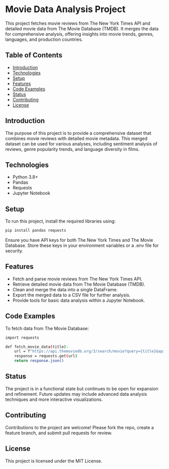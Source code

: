 # Movie Data Analysis Project

This project fetches movie reviews from The New York Times API and detailed movie data from The Movie Database (TMDB). It merges the data for comprehensive analysis, offering insights into movie trends, genres, languages, and production countries.

## Table of Contents

- [Introduction](#introduction)
- [Technologies](#technologies)
- [Setup](#setup)
- [Features](#features)
- [Code Examples](#code-examples)
- [Status](#status)
- [Contributing](#contributing)
- [License](#license)

## Introduction

The purpose of this project is to provide a comprehensive dataset that combines movie reviews with detailed movie metadata. This merged dataset can be used for various analyses, including sentiment analysis of reviews, genre popularity trends, and language diversity in films.

## Technologies

- Python 3.8+
- Pandas
- Requests
- Jupyter Notebook

## Setup

To run this project, install the required libraries using:

```bash
pip install pandas requests
```

Ensure you have API keys for both The New York Times and The Movie Database. Store these keys in your environment variables or a .env file for security.

## Features

- Fetch and parse movie reviews from The New York Times API.
- Retrieve detailed movie data from The Movie Database (TMDB).
- Clean and merge the data into a single DataFrame.
- Export the merged data to a CSV file for further analysis.
- Provide tools for basic data analysis within a Jupyter Notebook.

## Code Examples

To fetch data from The Movie Database:

```bash
import requests

def fetch_movie_data(title):
    url = f"https://api.themoviedb.org/3/search/movie?query={title}&api_key={tmdb_api_key}"
    response = requests.get(url)
    return response.json()
```

## Status

The project is in a functional state but continues to be open for expansion and refinement. Future updates may include advanced data analysis techniques and more interactive visualizations.

## Contributing

Contributions to the project are welcome! Please fork the repo, create a feature branch, and submit pull requests for review.

## License

This project is licensed under the MIT License.
